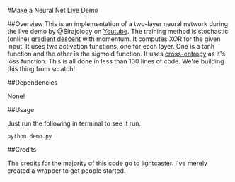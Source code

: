 #Make a Neural Net Live Demo

##Overview
This is an implementation of a two-layer neural network during the live demo by @Sirajology on [Youtube](https://youtu.be/vcZub77WvFA). The training method is stochastic (online) [gradient descent](https://en.wikipedia.org/wiki/Gradient_descent) with momentum. It computes XOR for the given input. It uses two activation functions, one for each layer. One is a tanh function and the other is the sigmoid function. It uses [cross-entropy](http://neuralnetworksanddeeplearning.com/chap3.html) as it's loss function. This is all done in less than 100 lines of code. We're building this thing from scratch!

##Dependencies

None!

##Usage

Just run the following in terminal to see it run. 

``
python demo.py
``

##Credits

The credits for the majority of this code go to [lightcaster](https://github.com/lightcaster). I've merely created a wrapper to get people started.
